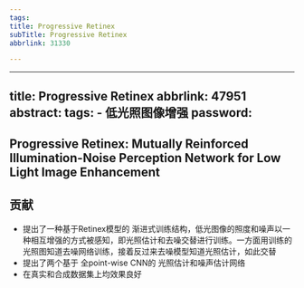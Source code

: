 ```yaml
---
tags:
title: Progressive Retinex
subTitle: Progressive Retinex
abbrlink: 31330

---
```

---
title: Progressive Retinex
abbrlink: 47951
abstract:
tags:
	- 低光照图像增强
password:
---


<!--more-->

## Progressive Retinex: Mutually Reinforced Illumination-Noise Perception Network for Low Light Image Enhancement 

## 贡献

* 提出了一种基于Retinex模型的 渐进式训练结构，低光图像的照度和噪声以一种相互增强的方式被感知，即光照估计和去噪交替进行训练。一方面用训练的光照图知道去噪网络训练，接着反过来去噪模型知道光照估计，如此交替
* 提出了两个基于 全point-wise CNN的 光照估计和噪声估计网络
* 在真实和合成数据集上均效果良好





